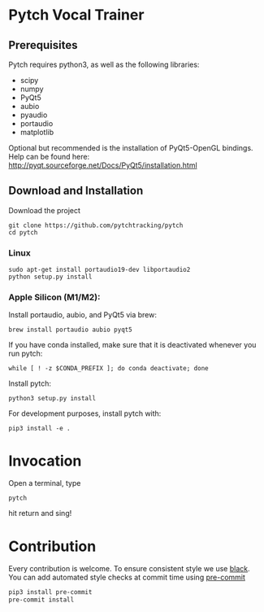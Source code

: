 Pytch Vocal Trainer
===============

## Prerequisites

Pytch requires python3, as well as the following libraries:

- scipy
- numpy
- PyQt5
- aubio
- pyaudio
- portaudio
- matplotlib

Optional but recommended is the installation of PyQt5-OpenGL bindings.
Help can be found here: http://pyqt.sourceforge.net/Docs/PyQt5/installation.html

## Download and Installation

Download the project
```
git clone https://github.com/pytchtracking/pytch
cd pytch
```

### Linux
```
sudo apt-get install portaudio19-dev libportaudio2
python setup.py install
```

### Apple Silicon (M1/M2):
Install portaudio, aubio, and PyQt5 via brew:
```
brew install portaudio aubio pyqt5
```

If you have conda installed, make sure that it is deactivated whenever you run pytch:
```
while [ ! -z $CONDA_PREFIX ]; do conda deactivate; done
```

Install pytch:
```
python3 setup.py install
```

For development purposes, install pytch with:
```
pip3 install -e .
```

# Invocation
Open a terminal, type
```
pytch
```
hit return and sing!

# Contribution

Every contribution is welcome. To ensure consistent style we use [black](https://github.com/psf/black).
You can add automated style checks at commit time using [pre-commit](https://pre-commit.com/)

```bash
pip3 install pre-commit
pre-commit install
```
